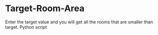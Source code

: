 # Target-Room-Area
Enter the target value and you will get all the rooms that are smaller than target. Python script
